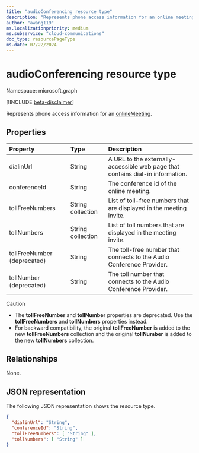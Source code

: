 ```yaml
---
title: "audioConferencing resource type"
description: "Represents phone access information for an online meeting."
author: "awang119"
ms.localizationpriority: medium
ms.subservice: "cloud-communications"
doc_type: resourcePageType
ms.date: 07/22/2024
---
```


# audioConferencing resource type

Namespace: microsoft.graph

[!INCLUDE [beta-disclaimer](../../includes/beta-disclaimer.md)]

Represents phone access information for an [onlineMeeting](onlinemeeting.md).

## Properties

| Property                    | Type              | Description                                                                    |
| :-------------------------- | :---------------- | :----------------------------------------------------------------------------- |
| dialinUrl                   | String            | A URL to the externally-accessible web page that contains dial-in information. |
| conferenceId                | String            | The conference id of the online meeting.                                       |
| tollFreeNumbers             | String collection | List of toll-free numbers that are displayed in the meeting invite.            |
| tollNumbers                 | String collection | List of toll numbers that are displayed in the meeting invite.                 |
| tollFreeNumber (deprecated) | String            | The toll-free number that connects to the Audio Conference Provider.           |
| tollNumber (deprecated)     | String            | The toll number that connects to the Audio Conference Provider.                |

> [!CAUTION]
>
>- The **tollFreeNumber** and **tollNumber** properties are deprecated. Use the **tollFreeNumbers** and **tollNumbers** properties instead.
>- For backward compatibility, the original **tollFreeNumber** is added to the new **tollFreeNumbers** collection and the original **tollNumber** is added to the new **tollNumbers** collection.

## Relationships
None.

## JSON representation

The following JSON representation shows the resource type.

<!-- {
  "blockType": "resource",
  "optionalProperties": [

  ],
  "@odata.type": "microsoft.graph.audioConferencing"
}-->
```json
{
  "dialinUrl": "String",
  "conferenceId": "String",
  "tollFreeNumbers": [ "String" ],
  "tollNumbers": [ "String" ]
}
```

<!-- uuid: 8fcb5dbc-d5aa-4681-8e31-b001d5168d79
2015-10-25 14:57:30 UTC -->
<!--
{
  "type": "#page.annotation",
  "description": "audioConferencing resource",
  "keywords": "",
  "section": "documentation",
  "tocPath": "",
  "suppressions": []
}
-->


